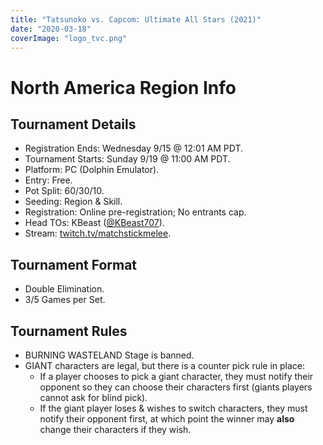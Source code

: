 ```yaml
---
title: "Tatsunoko vs. Capcom: Ultimate All Stars (2021)"
date: "2020-03-18"
coverImage: "logo_tvc.png"
---
```


# North America Region Info

## Tournament Details

- Registration Ends: Wednesday 9/15 @ 12:01 AM PDT.
- Tournament Starts: Sunday 9/19 @ 11:00 AM PDT.
- Platform: PC (Dolphin Emulator).
- Entry: Free.
- Pot Split: 60/30/10.
- Seeding: Region & Skill.
- Registration: Online pre-registration; No entrants cap.
- Head TOs: KBeast ([@KBeast707](https://twitter.com/KBeast707)).
- Stream: [twitch.tv/matchstickmelee](https://twitch.tv/matchstickmelee).

## Tournament Format

- Double Elimination.
- 3/5 Games per Set.

## Tournament Rules

- BURNING WASTELAND Stage is banned.
- GIANT characters are legal, but there is a counter pick rule in place:
    - If a player chooses to pick a giant character, they must notify their opponent so they can choose their characters first (giants players cannot ask for blind pick).
    - If the giant player loses & wishes to switch characters, they must notify their opponent first, at which point the winner may **also** change their characters if they wish.

